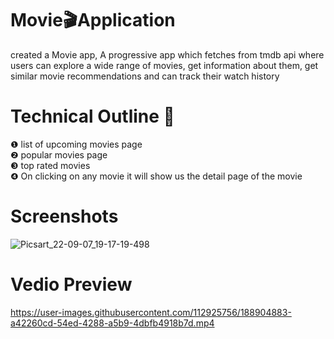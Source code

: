 # Movie🎬Application
created a Movie app, A progressive app which fetches from tmdb api where users can explore a wide range of movies, get information about them, get similar movie recommendations and can track their watch history
# Technical Outline 📕
❶ list of upcoming movies page\
❷ popular movies page\
❸ top rated movies\
❹ On clicking on any movie it will show us the detail page of the movie
# Screenshots
![Picsart_22-09-07_19-17-19-498](https://user-images.githubusercontent.com/112925756/188894898-a16e3f75-09ae-4044-8713-16277cbcf4ab.jpg)
# Vedio Preview
https://user-images.githubusercontent.com/112925756/188904883-a42260cd-54ed-4288-a5b9-4dbfb4918b7d.mp4


